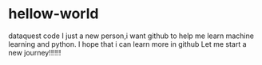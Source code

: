 # hellow-world
dataquest code
I just a new person,i want github to help me learn machine learning and python.
I hope that i can learn more in github
Let me start a new journey!!!!!!
